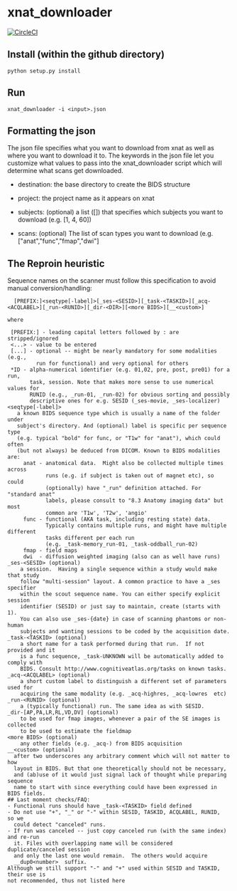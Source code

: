 # xnat_downloader
[![CircleCI](https://circleci.com/gh/HBClab/xnat_downloader.svg?style=svg)](https://circleci.com/gh/HBClab/xnat_downloader)

## Install (within the github directory)

```python setup.py install```

## Run

```xnat_downloader -i <input>.json```

## Formatting the json

The json file specifies what you want to download from xnat as well as where you want to download it to. The keywords in the json file let you customize what values to pass into the xnat_downloader script which will determine what scans get downloaded.

- destination: the base directory to create the BIDS structure

- project: the project name as it appears on xnat

- subjects: (optional) a list ([]) that specifies which subjects you want to download (e.g. [1, 4, 60])

- scans: (optional) The list of scan types you want to download (e.g. ["anat","func","fmap","dwi"]

## The Reproin heuristic
Sequence names on the scanner must follow this specification to avoid manual conversion/handling:

```
  [PREFIX:]<seqtype[-label]>[_ses-<SESID>][_task-<TASKID>][_acq-<ACQLABEL>][_run-<RUNID>][_dir-<DIR>][<more BIDS>][__<custom>]

where

 [PREFIX:] - leading capital letters followed by : are stripped/ignored
 <...> - value to be entered
 [...] - optional -- might be nearly mandatory for some modalities (e.g.,
         run for functional) and very optional for others
 *ID - alpha-numerical identifier (e.g. 01,02, pre, post, pre01) for a run,
       task, session. Note that makes more sense to use numerical values for
       RUNID (e.g., _run-01, _run-02) for obvious sorting and possibly
       descriptive ones for e.g. SESID (_ses-movie, _ses-localizer)
<seqtype[-label]>
   a known BIDS sequence type which is usually a name of the folder under
   subject's directory. And (optional) label is specific per sequence type
   (e.g. typical "bold" for func, or "T1w" for "anat"), which could often
   (but not always) be deduced from DICOM. Known to BIDS modalities are:
     anat - anatomical data.  Might also be collected multiple times across
            runs (e.g. if subject is taken out of magnet etc), so could
            (optionally) have "_run" definition attached. For "standard anat"
            labels, please consult to "8.3 Anatomy imaging data" but most
            common are 'T1w', 'T2w', 'angio'
     func - functional (AKA task, including resting state) data.
            Typically contains multiple runs, and might have multiple different
            tasks different per each run
            (e.g. _task-memory_run-01, _task-oddball_run-02)
     fmap - field maps
     dwi  - diffusion weighted imaging (also can as well have runs)
_ses-<SESID> (optional)
    a session.  Having a single sequence within a study would make that study
    follow "multi-session" layout. A common practice to have a _ses specifier
    within the scout sequence name. You can either specify explicit session
    identifier (SESID) or just say to maintain, create (starts with 1).
    You can also use _ses-{date} in case of scanning phantoms or non-human
    subjects and wanting sessions to be coded by the acquisition date.
_task-<TASKID> (optional)
    a short name for a task performed during that run.  If not provided and it
    is a func sequence, _task-UNKNOWN will be automatically added to comply with
    BIDS. Consult http://www.cognitiveatlas.org/tasks on known tasks.
_acq-<ACQLABEL> (optional)
    a short custom label to distinguish a different set of parameters used for
    acquiring the same modality (e.g. _acq-highres, _acq-lowres  etc)
_run-<RUNID> (optional)
    a (typically functional) run. The same idea as with SESID.
_dir-[AP,PA,LR,RL,VD,DV] (optional)
    to be used for fmap images, whenever a pair of the SE images is collected
    to be used to estimate the fieldmap
<more BIDS> (optional)
    any other fields (e.g. _acq-) from BIDS acquisition
__<custom> (optional)
  after two underscores any arbitrary comment which will not matter to how
  layout in BIDS. But that one theoretically should not be necessary,
  and (ab)use of it would just signal lack of thought while preparing sequence
  name to start with since everything could have been expressed in BIDS fields.
## Last moment checks/FAQ:
- Functional runs should have _task-<TASKID> field defined
- Do not use "+", "_" or "-" within SESID, TASKID, ACQLABEL, RUNID,  so we
  could detect "canceled" runs.
- If run was canceled -- just copy canceled run (with the same index) and re-run
  it. Files with overlapping name will be considered duplicate/canceled session
  and only the last one would remain.  The others would acquire
  __dup0<number>  suffix.
Although we still support "-" and "+" used within SESID and TASKID, their use is
not recommended, thus not listed here
```
